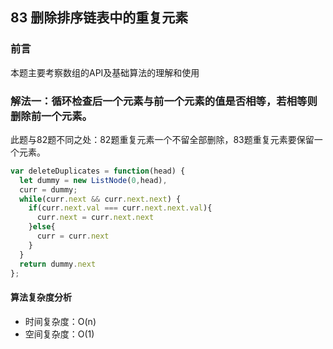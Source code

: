 ## 83 删除排序链表中的重复元素

### 前言
本题主要考察数组的API及基础算法的理解和使用


### 解法一：循环检查后一个元素与前一个元素的值是否相等，若相等则删除前一个元素。
此题与82题不同之处：82题重复元素一个不留全部删除，83题重复元素要保留一个元素。


```js
var deleteDuplicates = function(head) {
  let dummy = new ListNode(0,head),
  curr = dummy;
  while(curr.next && curr.next.next) {
    if(curr.next.val === curr.next.next.val){
      curr.next = curr.next.next
    }else{
      curr = curr.next
    }
  }
  return dummy.next
};
```

#### 算法复杂度分析
- 时间复杂度：O(n)
- 空间复杂度：O(1) 
&nbsp;
    
